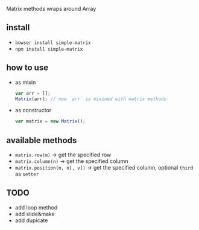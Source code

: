 Matrix methods wraps around Array

## install

* `bowser install simple-matrix`
* `npm install simple-matrix`

## how to use

* as mixin

    ```javascript
    var arr = [];
    Matrix(arr); // now `arr` is mixined with matrix methods
    ```
* as constructor

    ```javascript
    var matrix = new Matrix();
    ```

## available methods

* `matrix.row(m)` -> get the specified row
* `matrix.column(n)` -> get the specified column
* `matrix.position(m, n[, v])` -> get the specified column, optional `third` as `setter`

## TODO
* add loop method
* add slide&make
* add dupicate
